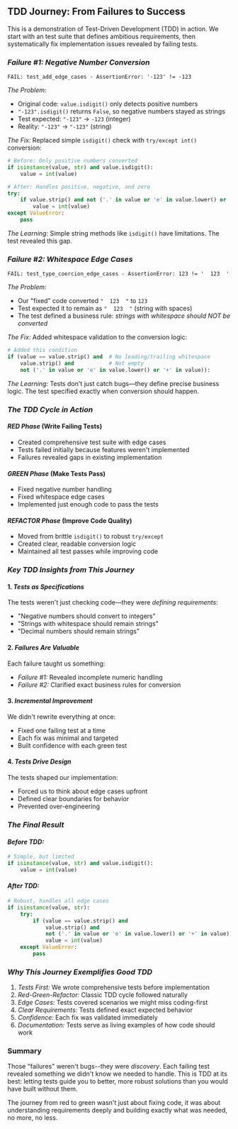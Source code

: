 
## TDD Journey: From Failures to Success

This is a demonstration of Test-Driven Development (TDD) in action. We start with an
test suite that defines ambitious requirements, then systematically fix implementation
issues revealed by failing tests.

### *Failure #1: Negative Number Conversion*
```
FAIL: test_add_edge_cases - AssertionError: '-123' != -123
```

*The Problem:*
- Original code: `value.isdigit()` only detects positive numbers
- `"-123".isdigit()` returns `False`, so negative numbers stayed as strings
- Test expected: `"-123"` → `-123` (integer)
- Reality: `"-123"` → `"-123"` (string)

*The Fix:*
Replaced simple `isdigit()` check with `try/except int()` conversion:
```python
# Before: Only positive numbers converted
if isinstance(value, str) and value.isdigit():
    value = int(value)

# After: Handles positive, negative, and zero
try:
    if value.strip() and not ('.' in value or 'e' in value.lower() or '+' in value):
        value = int(value)
except ValueError:
    pass
```

*The Learning:* Simple string methods like `isdigit()` have limitations. The test revealed this gap.


### *Failure #2: Whitespace Edge Cases*
```
FAIL: test_type_coercion_edge_cases - AssertionError: 123 != '  123  '
```

*The Problem:*
- Our "fixed" code converted `"  123  "` to `123` 
- Test expected it to remain as `"  123  "` (string with spaces)
- The test defined a business rule: *strings with whitespace should NOT be converted*

*The Fix:*
Added whitespace validation to the conversion logic:
```python
# Added this condition
if (value == value.strip() and  # No leading/trailing whitespace
    value.strip() and           # Not empty
    not ('.' in value or 'e' in value.lower() or '+' in value)):
```

*The Learning:* Tests don't just catch bugs—they define precise business logic. The test specified exactly when conversion should happen.


### *The TDD Cycle in Action*

#### *RED Phase* (Write Failing Tests)
- Created comprehensive test suite with edge cases
- Tests failed initially because features weren't implemented
- Failures revealed gaps in existing implementation

#### *GREEN Phase* (Make Tests Pass)
- Fixed negative number handling
- Fixed whitespace edge cases  
- Implemented just enough code to pass the tests

#### *REFACTOR Phase* (Improve Code Quality)
- Moved from brittle `isdigit()` to robust `try/except`
- Created clear, readable conversion logic
- Maintained all test passes while improving code


### *Key TDD Insights from This Journey*

#### 1. *Tests as Specifications*
The tests weren't just checking code—they were *defining requirements*:
- "Negative numbers should convert to integers"
- "Strings with whitespace should remain strings"
- "Decimal numbers should remain strings"

#### 2. *Failures Are Valuable*
Each failure taught us something:
- *Failure #1:* Revealed incomplete numeric handling
- *Failure #2:* Clarified exact business rules for conversion

#### 3. *Incremental Improvement*
We didn't rewrite everything at once:
- Fixed one failing test at a time
- Each fix was minimal and targeted
- Built confidence with each green test

#### 4. *Tests Drive Design*
The tests shaped our implementation:
- Forced us to think about edge cases upfront
- Defined clear boundaries for behavior
- Prevented over-engineering


### *The Final Result*

#### *Before TDD:*
```python
# Simple, but limited
if isinstance(value, str) and value.isdigit():
    value = int(value)
```

#### *After TDD:*
```python
# Robust, handles all edge cases
if isinstance(value, str):
    try:
        if (value == value.strip() and 
            value.strip() and 
            not ('.' in value or 'e' in value.lower() or '+' in value)):
            value = int(value)
    except ValueError:
        pass
```


### *Why This Journey Exemplifies Good TDD*

1. *Tests First:* We wrote comprehensive tests before implementation
2. *Red-Green-Refactor:* Classic TDD cycle followed naturally  
3. *Edge Cases:* Tests covered scenarios we might miss coding-first
4. *Clear Requirements:* Tests defined exact expected behavior
5. *Confidence:* Each fix was validated immediately
6. *Documentation:* Tests serve as living examples of how code should work


### Summary

Those "failures" weren't bugs--they were *discovery*. Each failing test revealed something
we didn't know we needed to handle. This is TDD at its best: letting tests guide you to better,
more robust solutions than you would have built without them.

The journey from red to green wasn't just about fixing code, it was about understanding
requirements deeply and building exactly what was needed, no more, no less.

